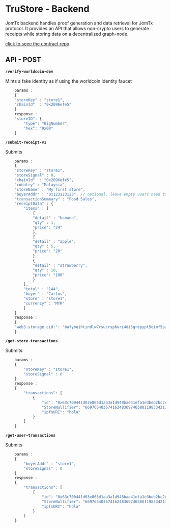 # TruStore - Backend
JomTx backend handles proof generation and data retrieval for JomTx protocol. It provides an API that allows non-crypto users to generate receipts while storing data on a decentralized graph-node.

[click to seee the contract repo]('https://github.com/jrcarlos2000/eth-sf-contracts')

## API - POST
**`/verify-worldcoin-dev`**

Mints a fake identity as if using the worldcoin identity faucet

```javascript
    params : 
    {
    "storeKey" : "store1",
    "chainId"  : "0x2696efe5"
    }   
    response : 
    "storeID": {
        "type": "BigNumber",
        "hex": "0x00"
    }  
```

**`/submit-receipt-v1`**

Submits 

```javascript
    params : 
    {
    "storeKey" : "store1",
    "storeSignal" : 0,
    "chainId"  : "0x2696efe5",
    "country" : "Malaysia",
    "storeName" : "My first store",
    "buyerAddr" : "0x123123123", // optional, leave empty users need to be veriried. 
    "transactionSummary" : "Food Sales",
    "receiptData" : {
        "items" : [
            {
            "detail" : "banana",
            "qty" : 1,
            "price": "24"
            },
            {
            "detail" : "apple",
            "qty" : 5,
            "price": "20"
            },
            {
            "detail" : "strawberry",
            "qty" : 10,
            "price": "100"
            }
        ],
        "total" : "144",
        "buyer" : "Carlos",
        "store" : "store1",
        "currency" : "MYR"
        }
    }    
    response : 
    {
    "web3.storage cid:": "bafybeihtindlw7rsucrsp6uri4di5grepypt5oimf5pzawxkt4ixm4eqr4"
    }    
```

**`/get-store-transactions`**

Submits 

```javascript
    params : 
    {
        "storeKey" : "store1",
        "storeSignal" : 0
    }
    response : 
    {
        "transactions": [
            {
                "id": "0x63c700441d03e865d1aa3a1d948bae41efa1e3beb2bc2eb77a098a6ff72ce85b",
                "StoreNullifier": "6697654036741624836974658011983342132197416885180898960112422935750746252622",
                "ipfsURI": "hola"
            }
        ]
    }
```

**`/get-user-transactions`**

Submits 

```javascript
    params : 
    {
        "buyerAddr" : "store1",
        "storeSignal" : 0
    }
    response : 
    {
        "transactions": [
            {
                "id": "0x63c700441d03e865d1aa3a1d948bae41efa1e3beb2bc2eb77a098a6ff72ce85b",
                "StoreNullifier": "6697654036741624836974658011983342132197416885180898960112422935750746252622",
                "ipfsURI": "hola"
            }
        ]
    }
```
